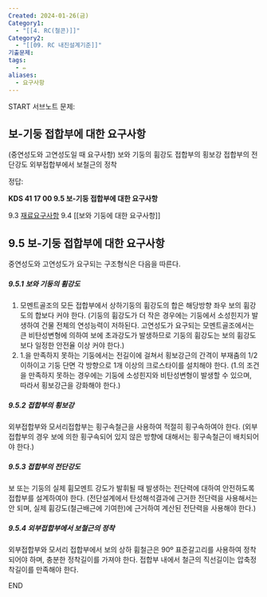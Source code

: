 ```yaml
---
Created: 2024-01-26(금)
Category1:
  - "[[4. RC(철콘)]]"
Category2:
  - "[[09. RC 내진설계기준]]"
기출문제: 
tags:
  - ✏️
aliases:
  - 요구사항
---
```

START
서브노트
문제:  
## 보-기둥 접합부에 대한 요구사항 
(중연성도와 고연성도일 때 요구사항)
보와 기둥의 휨강도
접합부의 횡보강
접합부의 전단강도
외부접합부에서 보철근의 정착

정답: 

**KDS 41 17 00 9.5 보-기둥 접합부에 대한 요구사항**

9.3 [재료요구사항](재료에%20대한%20요구사항.md)
9.4 [[보와 기둥에 대한 요구사항]]

## 9.5 보-기둥 접합부에 대한 요구사항

중연성도와 고연성도가 요구되는 구조형식은 다음을 따른다.

##### 9.5.1 보와 기둥의 휨강도
1. 모멘트골조의 모든 접합부에서 상하기둥의 휨강도의 합은 해당방향 좌우 보의 휨강도의 합보다 커야 한다.
   (기둥의 휨강도가 더 작은 경우에는 기둥에서 소성힌지가 발생하여 건물 전체의 연성능력이 저하된다. 고연성도가 요구되는 모멘트골조에서는 큰 비탄성변형에 의하여 보에 초과강도가 발생하므로 기둥의 휨강도는 보의 휨강도보다 일정한 안전율 이상 커야 한다.)
2. 1.을 만족하지 못하는 기둥에서는 전길이에 걸쳐서 횡보강근의 간격이 부재춤의 1/2 이하이고 기둥 단면 각 방향으로 1개 이상의 크로스타이를 설치해야 한다.
   (1.의 조건을 만족하지 못하는 경우에는 기둥에 소성힌지와 비탄성변형이 발생할 수 있으며, 따라서 횡보강근을 강화해야 한다.)
##### 9.5.2 접합부의 횡보강
외부접합부와 모서리접합부는 횡구속철근을 사용하여 적절히 횡구속하여야 한다.
(외부접합부의 경우 보에 의한 횡구속되어 있지 않은 방향에 대해서는 횡구속철근이 배치되어야 한다.)

##### 9.5.3 접합부의 전단강도
보 또는 기둥의 실제 휨모멘트 강도가 발휘될 때 발생하는 전단력에 대하여 안전하도록 접합부를 설계하여야 한다.
(전단설계에서 탄성해석결과에 근거한 전단력을 사용해서는 안 되며, 실제 휨강도(철근배근에 기여한)에 근거하여 계산된 전단력을 사용해야 한다.)
##### 9.5.4 외부접합부에서 보철근의 정착
외부접합부와 모서리 접합부에서 보의 상하 휨철근은 90º 표준갈고리를 사용하여 정착되어야 하며, 충분한 정착길이를 가져야 한다. 접합부 내에서 철근의 직선길이는 압축정착길이를 만족해야 한다.
<!--ID: 1688477263042-->
END


